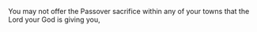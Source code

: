 You may not offer the Passover sacrifice within any of your towns that the Lord your God is giving you,
